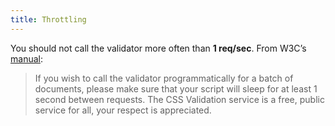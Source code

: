 ```yaml
---
title: Throttling
---
```


You should not call the validator more often than **1 req/sec**. From W3C’s [manual](https://jigsaw.w3.org/css-validator/manual.html):

> If you wish to call the validator programmatically for a batch of documents, please make sure that your script will sleep for at least 1 second between requests. The CSS Validation service is a free, public service for all, your respect is appreciated.